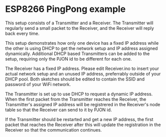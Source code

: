 # ESP8266 PingPong example

This setup consists of a Transmitter and a Receiver. The Transmitter will regularly send a small packet to the Receiver, and the Receiver will reply back every time.

This setup demonstrates how only one device has a fixed IP address while the other is using DHCP to get the network setup and IP address assigned dynamically. Additional DHCP based Transmitters can be added to the setup, requiring only the PJON id to be different for each one.

The Receiver has a fixed IP address. Please edit Receiver.ino to insert your actual network setup and an unused IP address, preferrably outside of your DHCP pool.
Both sketches should be edited to contain the SSID and password of your WiFi network.

The Transmitter is set up to use DHCP to request a dynamic IP address. When the first packet from the Transmitter reaches the Receiver, the Transmitter's assigned IP address will be registrered in the Receiver's node table so that the Receiver can send to it by PJON id.

If the Transmitter should be restarted and get a new IP address, the first packet that reaches the Receiver after this will update the registration in the Receiver so that the communication continues.
